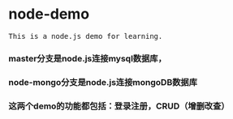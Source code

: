 # node-demo

<pre>
This is a node.js demo for learning.
</pre>
### master分支是node.js连接mysql数据库，
### node-mongo分支是node.js连接mongoDB数据库
### 这两个demo的功能都包括：登录注册，CRUD（增删改查）